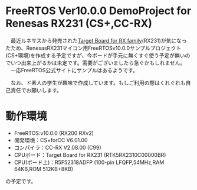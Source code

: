 # FreeRTOS Ver10.0.0 DemoProject for Renesas RX231 (CS+,CC-RX)

　最近ルネサスから発売された[Target Board for RX family](https://www.renesas.com/ja-jp/products/software-tools/boards-and-kits/cpu-mpu-boards/rx-family-target-board.html)(RX231)が気になったため、RenesasRX231マイコン用FreeRTOSv10.0.0サンプルプロジェクト(CS+環境)を作成する予定ですが、今ボードが手元に無くすぐ使う予定が無いのでいつ出来上がるかは未定です。需要がございましたら急ぐかもしれません。  
　一応FreeRTOS公式サイトにサンプルはあるようです。
 
 　なお、ド素人の学生が趣味で作成しています。もしご利用の際はくれぐれも自己責任でお願いします。
 
 # 動作環境
* FreeRTOS:v10.0.0 (RX200 RXv2)  
* 開発環境：CS+forCC V6.01.00  
* コンパイラ：CC-RX V2.08.00 (C99)  
* CPUボード：Target Board for RX231 (RTK5RX2310C00000BR)  
* CPU(ボード上)：R5F52318ADFP (100-pin LFQFP,54MHz,RAM 64KB,ROM 512KB+8KB)  

の予定です。